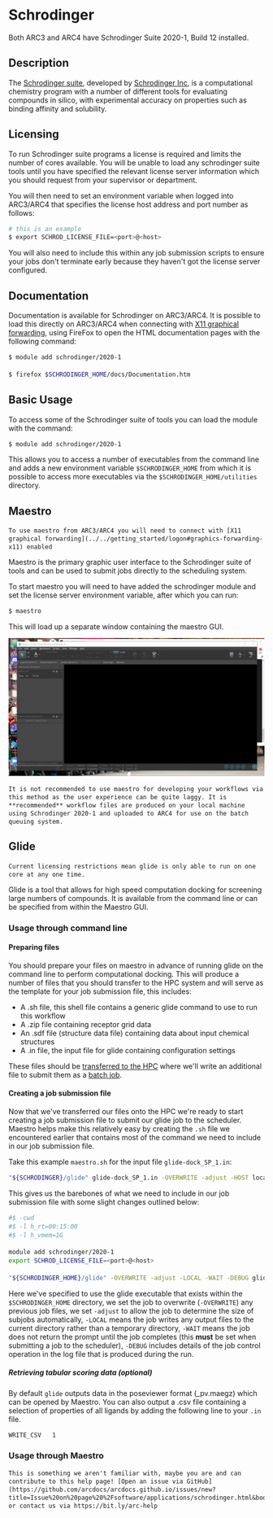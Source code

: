 # Schrodinger

Both ARC3 and ARC4 have Schrodinger Suite 2020-1, Build 12 installed.

## Description

The [Schrodinger suite](https://www.schrodinger.com/platform), developed by [Schrodinger Inc](https://www.schrodinger.com/), is a computational chemistry program with a number of different tools for evaluating compounds in silico, with experimental accuracy on properties such as binding affinity and solubility.

## Licensing

To run Schrodinger suite programs a license is required and limits the number of cores available. You will be unable to load any schrodinger suite tools until you have specified the relevant license server information which you should request from your supervisor or department.

You will then need to set an environment variable when logged into ARC3/ARC4 that specifies the license host address and port number as follows:

```bash
# this is an example
$ export SCHROD_LICENSE_FILE=<port>@<host>
```

You will also need to include this within any job submission scripts to ensure your jobs don't terminate early because they haven't got the license server configured.

## Documentation

Documentation is available for Schrodinger on ARC3/ARC4. It is possible to load this directly on ARC3/ARC4 when connecting with [X11 graphical forwarding](../../getting_started/logon#graphics-forwarding-x11), using FireFox to open the HTML documentation pages with the following command:

```bash
$ module add schrodinger/2020-1

$ firefox $SCHRODINGER_HOME/docs/Documentation.htm
```

## Basic Usage

To access some of the Schrodinger suite of tools you can load the module with the command:

```bash
$ module add schrodinger/2020-1
```

This allows you to access a number of executables from the command line and adds a new environment variable `$SCHRODINGER_HOME` from which it is possible to access more executables via the `$SCHRODINGER_HOME/utilities` directory.
## Maestro

```{warning}
To use maestro from ARC3/ARC4 you will need to connect with [X11 graphical forwarding](../../getting_started/logon#graphics-forwarding-x11) enabled
```

Maestro is the primary graphic user interface to the Schrodinger suite of tools and can be used to submit jobs directly to the scheduling system.

To start maestro you will need to have added the schrodinger module and set the license server environment variable, after which you can run:

```bash
$ maestro 
```

This will load up a separate window containing the maestro GUI.

![Maestro GUI loaded up from ARC4](../../assets/img/software/schrodinger/maestro-window.png)

```{note}
It is not recommended to use maestro for developing your workflows via this method as the user experience can be quite laggy. It is **recommended** workflow files are produced on your local machine using Schrodinger 2020-1 and uploaded to ARC4 for use on the batch queuing system.
```

## Glide

```{warning}
Current licensing restrictions mean glide is only able to run on one core at any one time.
```

Glide is a tool that allows for high speed computation docking for screening large numbers of compounds. It is available from the command line or can be specified from within the Maestro GUI.

### Usage through command line

#### Preparing files

You should prepare your files on maestro in advance of running glide on the command line to perform computational docking. This will produce a number of files that you should transfer to the HPC system and will serve as the template for your job submission file, this includes:

- A .sh file, this shell file contains a generic glide command to use to run this workflow
- A .zip file containing receptor grid data
- An .sdf file (structure data file) containing data about input chemical structures
- A .in file, the input file for glide containing configuration settings

These files should be [transferred to the HPC](../../getting_started/file_transfer) where we'll write an additional file to submit them as a [batch job](../../usage/batchjob).

#### Creating a job submission file

Now that we've transferred our files onto the HPC we're ready to start creating a job submission file to submit our glide job to the scheduler. Maestro helps make this relatively easy by creating the `.sh` file we encountered earlier that contains most of the command we need to include in our job submission file.

Take this example `maestro.sh` for the input file `glide-dock_SP_1.in`:

```bash
"${SCHRODINGER}/glide" glide-dock_SP_1.in -OVERWRITE -adjust -HOST localhost:2 -TMPLAUNCHDIR
```

This gives us the barebones of what we need to include in our job submission file with some slight changes outlined below:

```bash
#$ -cwd
#$ -l h_rt=00:15:00
#$ -l h_vmem=1G

module add schrodinger/2020-1
export SCHROD_LICENSE_FILE=<port>@<host>

"${SCHRODINGER_HOME}/glide" -OVERWRITE -adjust -LOCAL -WAIT -DEBUG glide-dock_SP_1.in
```

Here we've specified to use the glide executable that exists within the `$SCHRODINGER_HOME` directory, we set the job to overwrite (`-OVERWRITE`) any previous job files, we set `-adjust` to allow the job to determine the size of subjobs automatically, `-LOCAL` means the job writes any output files to the current directory rather than a temporary directory, `-WAIT` means the job does not return the prompt until the job completes (this **must** be set when submitting a job to the scheduler), `-DEBUG` includes details of the job control operation in the log file that is produced during the run.

##### Retrieving tabular scoring data (optional)

By default `glide` outputs data in the poseviewer format (_pv.maegz) which can be opened by Maestro. You can also output a .csv file containing a selection of properties of all ligands by adding the following line to your `.in` file.

```
WRITE_CSV   1
```

### Usage through Maestro

```{note} **Help wanted!** <br>
This is something we aren't familiar with, maybe you are and can contribute to this help page! [Open an issue via GitHub](https://github.com/arcdocs/arcdocs.github.io/issues/new?title=Issue%20on%20page%20%2Fsoftware/applications/schrodinger.html&body=Your%20issue%20content%20here.) or contact us via https://bit.ly/arc-help 
```
